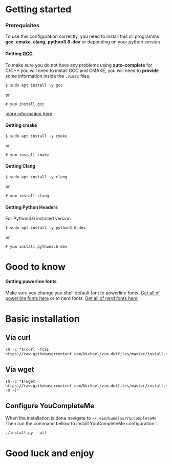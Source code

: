 # Getting started

### Prerequisites

To use this configuration correctly, you need to install this cli programms
**gcc**, 
**cmake**, 
**clang**, 
**python3.6-dev** or depending on your python version

#### Getting [GCC](https://gcc.gnu.org/install/)

To make sure you do not have any problems using **auto-complete** for C/C++ you will need to install GCC and CMAKE, you will need to
**provide** some information inside the `.vimrc` files.

```shell
$ sudo apt install -y gcc
```
or

```shell
# yum install gcc
```
[more information here](https://gcc.gnu.org/install/)

#### Getting cmake
```shell
$ sudo apt install -y cmake
```
or

```shell
# yum install cmake
```
#### Getting Clang
```shell
$ sudo apt install -y clang
```
or

```shell
# yum install clang
```
#### Getting Python Headers
For Python3.6 installed version

```shell
$ sudo apt install -y python3.6-dev
```
or

```shell
# yum install python3.6-dev
```

# Good to know

#### Getting powerline fonts

Make sure you change you shell default font to powerline fonts. [Get all of powerline fonts here](https://github.com/powerline/fonts)
or to nerd fonts. [Get all of nerd fonts here](https://github.com/ryanoasis/nerd-fonts#font-installation)

# Basic installation

## Via curl

```shell
sh -c "$(curl -fsSL https://raw.githubusercontent.com/Nickael/vim.dotfiles/master/install.sh)"
```

## Via wget

```shell
sh -c "$(wget https://raw.githubusercontent.com/Nickael/vim.dotfiles/master/install.sh -O -)"
```
<!--
# IMPORTANT

* If you want vim to use ***powerline ***  
-->

## Configure YouCompleteMe
When the installation is done navigate to `~/.vim/bundles/YouCompleteMe`
Then run the command bellow to install YouCompleteMe configuration : 

```shell
./install.py --all
```

# Good luck and enjoy
